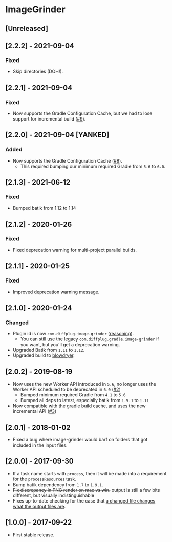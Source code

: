 # ImageGrinder

## [Unreleased]

## [2.2.2] - 2021-09-04
### Fixed
- Skip directories (DOH!).

## [2.2.1] - 2021-09-04
### Fixed
- Now supports the Gradle Configuration Cache, but we had to lose support for incremental build ([#9](https://github.com/diffplug/image-grinder/pull/9)).

## [2.2.0] - 2021-09-04 [YANKED]
### Added
- Now supports the Gradle Configuration Cache ([#8](https://github.com/diffplug/image-grinder/pull/8)).
  - This required bumping our minimum required Gradle from `5.6` to `6.0`.

## [2.1.3] - 2021-06-12
### Fixed
- Bumped batik from 1.12 to 1.14

## [2.1.2] - 2020-01-26
### Fixed
- Fixed deprecation warning for multi-project parallel builds.

## [2.1.1] - 2020-01-25
### Fixed
- Improved deprecation warning message.

## [2.1.0] - 2020-01-24
### Changed
- Plugin id is now `com.diffplug.image-grinder` ([reasoning](https://dev.to/nedtwigg/names-in-java-maven-and-gradle-2fm2#gradle-plugin-id)).
    - You can still use the legacy `com.diffplug.gradle.image-grinder` if you want, but you'll get a deprecation warning.
- Upgraded Batik from `1.11` to `1.12`.
- Upgraded build to [blowdryer](https://github.com/diffplug/blowdryer).

## [2.0.2] - 2019-08-19
- Now uses the new Worker API introduced in `5.6`, no longer uses the Worker API scheduled to be deprecated in `6.0` ([#2](https://github.com/diffplug/image-grinder/pull/2))
    - Bumped minimum required Gradle from `4.1` to `5.6`
    - Bumped all deps to latest, especially batik from `1.9.1` to `1.11`
- Now compatible with the gradle build cache, and uses the new incremental API ([#3](https://github.com/diffplug/image-grinder/pull/3))

## [2.0.1] - 2018-01-02
- Fixed a bug where image-grinder would barf on folders that got included in the input files.

## [2.0.0] - 2017-09-30
- If a task name starts with `process`, then it will be made into a requirement for the `processResources` task.
- Bump batik dependency from `1.7` to `1.9.1`.
- ~~Fix discrepancy in PNG render on mac vs win.~~ output is still a few bits different, but visually indistinguishable
- Fixes up-to-date checking for the case that [a changed file changes what the output files are](https://github.com/diffplug/image-grinder/commit/eac358437f29e4270a308c6a45f283e89be10395).

## [1.0.0] - 2017-09-22
- First stable release.
